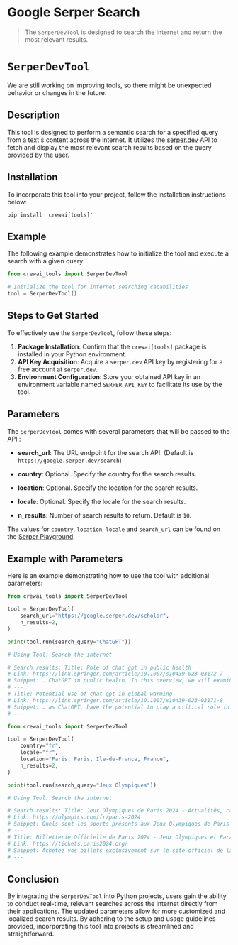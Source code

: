# Google Serper Search

> The `SerperDevTool` is designed to search the internet and return the most relevant results.

# `SerperDevTool`

<Note>
  We are still working on improving tools, so there might be unexpected behavior or changes in the future.
</Note>

## Description

This tool is designed to perform a semantic search for a specified query from a text's content across the internet. It utilizes the [serper.dev](https://serper.dev) API
to fetch and display the most relevant search results based on the query provided by the user.

## Installation

To incorporate this tool into your project, follow the installation instructions below:

```shell
pip install 'crewai[tools]'
```

## Example

The following example demonstrates how to initialize the tool and execute a search with a given query:

```python Code
from crewai_tools import SerperDevTool

# Initialize the tool for internet searching capabilities
tool = SerperDevTool()
```

## Steps to Get Started

To effectively use the `SerperDevTool`, follow these steps:

1. **Package Installation**: Confirm that the `crewai[tools]` package is installed in your Python environment.
2. **API Key Acquisition**: Acquire a `serper.dev` API key by registering for a free account at `serper.dev`.
3. **Environment Configuration**: Store your obtained API key in an environment variable named `SERPER_API_KEY` to facilitate its use by the tool.

## Parameters

The `SerperDevTool` comes with several parameters that will be passed to the API :

* **search\_url**: The URL endpoint for the search API. (Default is `https://google.serper.dev/search`)

* **country**: Optional. Specify the country for the search results.

* **location**: Optional. Specify the location for the search results.

* **locale**: Optional. Specify the locale for the search results.

* **n\_results**: Number of search results to return. Default is `10`.

The values for `country`, `location`, `locale` and `search_url` can be found on the [Serper Playground](https://serper.dev/playground).

## Example with Parameters

Here is an example demonstrating how to use the tool with additional parameters:

```python Code
from crewai_tools import SerperDevTool

tool = SerperDevTool(
    search_url="https://google.serper.dev/scholar",
    n_results=2,
)

print(tool.run(search_query="ChatGPT"))

# Using Tool: Search the internet

# Search results: Title: Role of chat gpt in public health
# Link: https://link.springer.com/article/10.1007/s10439-023-03172-7
# Snippet: … ChatGPT in public health. In this overview, we will examine the potential uses of ChatGPT in
# ---
# Title: Potential use of chat gpt in global warming
# Link: https://link.springer.com/article/10.1007/s10439-023-03171-8
# Snippet: … as ChatGPT, have the potential to play a critical role in advancing our understanding of climate
# ---

```

```python Code
from crewai_tools import SerperDevTool

tool = SerperDevTool(
    country="fr",
    locale="fr",
    location="Paris, Paris, Ile-de-France, France",
    n_results=2,
)

print(tool.run(search_query="Jeux Olympiques"))

# Using Tool: Search the internet

# Search results: Title: Jeux Olympiques de Paris 2024 - Actualités, calendriers, résultats
# Link: https://olympics.com/fr/paris-2024
# Snippet: Quels sont les sports présents aux Jeux Olympiques de Paris 2024 ? · Athlétisme · Aviron · Badminton · Basketball · Basketball 3x3 · Boxe · Breaking · Canoë ...
# ---
# Title: Billetterie Officielle de Paris 2024 - Jeux Olympiques et Paralympiques
# Link: https://tickets.paris2024.org/
# Snippet: Achetez vos billets exclusivement sur le site officiel de la billetterie de Paris 2024 pour participer au plus grand événement sportif au monde.
# ---
```

## Conclusion

By integrating the `SerperDevTool` into Python projects, users gain the ability to conduct real-time, relevant searches across the internet directly from their applications.
The updated parameters allow for more customized and localized search results. By adhering to the setup and usage guidelines provided, incorporating this tool into projects is streamlined and straightforward.